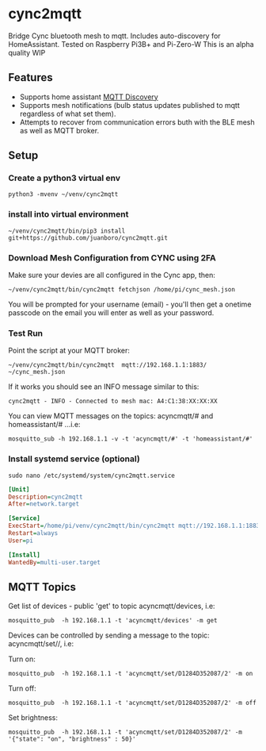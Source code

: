 # cync2mqtt
Bridge Cync bluetooth mesh to mqtt. Includes auto-discovery for HomeAssistant.  Tested on Raspberry Pi3B+ and Pi-Zero-W
This is an alpha quality WIP

## Features
- Supports home assistant [MQTT Discovery](https://www.home-assistant.io/docs/mqtt/discovery/)
- Supports mesh notifications (bulb status updates published to mqtt regardless of what set them).
- Attempts to recover from communication errors buth with the BLE mesh as well as MQTT broker.

## Setup
### Create a python3 virtual env
```shell
python3 -mvenv ~/venv/cync2mqtt
```

### install into virtual environment
```shell
~/venv/cync2mqtt/bin/pip3 install git+https://github.com/juanboro/cync2mqtt.git
```

### Download Mesh Configuration from CYNC using 2FA
Make sure your devies are all configured in the Cync app, then:
```shell
~/venv/cync2mqtt/bin/cync2mqtt fetchjson /home/pi/cync_mesh.json
```

You will be prompted for your username (email) - you'll then get a onetime passcode on the email you will enter as well as your password.

### Test Run
Point the script at your MQTT broker:
```shell
~/venv/cync2mqtt/bin/cync2mqtt  mqtt://192.168.1.1:1883/ ~/cync_mesh.json
```
If it works you should see an INFO message similar to this:
```shell
cync2mqtt - INFO - Connected to mesh mac: A4:C1:38:XX:XX:XX
```

You can view MQTT messages on the topics: acyncmqtt/# and homeassistant/# ...i.e:
```shell
mosquitto_sub -h 192.168.1.1 -v -t 'acyncmqtt/#' -t 'homeassistant/#'
```


### Install systemd service (optional)

```shell
sudo nano /etc/systemd/system/cync2mqtt.service
```
```ini 
[Unit]
Description=cync2mqtt
After=network.target

[Service]
ExecStart=/home/pi/venv/cync2mqtt/bin/cync2mqtt mqtt://192.168.1.1:1883/ /home/pi/cync_mesh.json
Restart=always
User=pi

[Install]
WantedBy=multi-user.target
```

## MQTT Topics
Get list of devices - public 'get' to topic acyncmqtt/devices, i.e: 
```shell
mosquitto_pub  -h 192.168.1.1 -t 'acyncmqtt/devices' -m get
```

Devices can be controlled by sending a message to the topic: acyncmqtt/set/<meshid>/<deviceid>, i.e:

Turn on:
```shell
mosquitto_pub  -h 192.168.1.1 -t 'acyncmqtt/set/D1284D352087/2' -m on
```

Turn off:
```shell
mosquitto_pub  -h 192.168.1.1 -t 'acyncmqtt/set/D1284D352087/2' -m off
```

Set brightness:
```shell
mosquitto_pub  -h 192.168.1.1 -t 'acyncmqtt/set/D1284D352087/2' -m '{"state": "on", "brightness" : 50}' 
```

